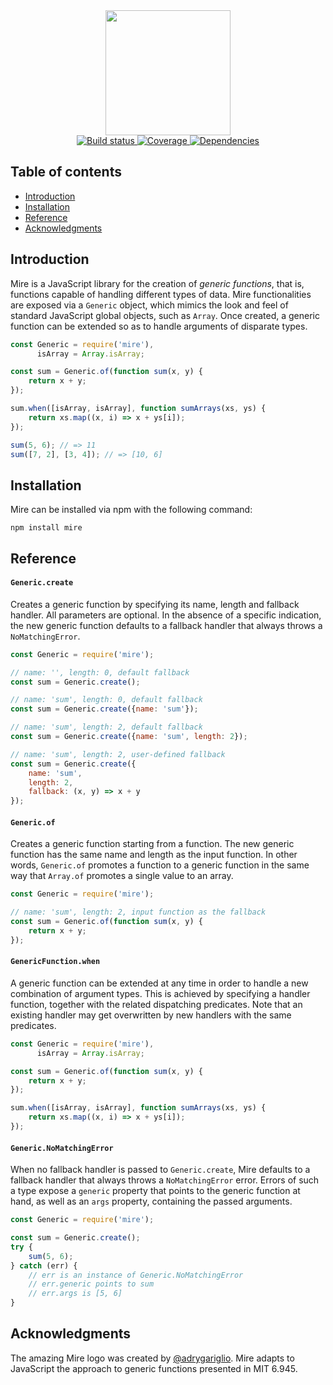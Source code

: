 <div align="center">
    <img src="https://www.dropbox.com/s/8ti7tq6b3o0mzgc/mire.png?raw=1" width="200"/>
</div>

<div align="center">
  <a href="https://github.com/iliocatallo/mire/actions/workflows/ci.yml">
    <img alt="Build status" src="https://github.com/iliocatallo/mire/actions/workflows/ci.yml/badge.svg"/>
  </a>
  <a href="https://coveralls.io/github/iliocatallo/mire">
    <img alt="Coverage" src="https://coveralls.io/repos/github/iliocatallo/mire/badge.svg?branch=master"/>
  </a>
  <a href="https://bundlephobia.com/package/mire">
    <img alt="Dependencies" src="https://badgen.net/bundlephobia/dependency-count/mire"/>
  </a>
</div>

## Table of contents

- [Introduction](#introduction)
- [Installation](#installation)
- [Reference](#reference)
- [Acknowledgments](#acknowledgments)

## Introduction

Mire is a JavaScript library for the creation of _generic functions_, that is, functions capable of handling different types of data. Mire functionalities are exposed via a `Generic` object, which mimics the look and feel of standard JavaScript global objects, such as `Array`. Once created, a generic function can be extended so as to handle arguments of disparate types.

```javascript
const Generic = require('mire'),
      isArray = Array.isArray;

const sum = Generic.of(function sum(x, y) {
    return x + y;
});

sum.when([isArray, isArray], function sumArrays(xs, ys) {
    return xs.map((x, i) => x + ys[i]);
});

sum(5, 6); // => 11
sum([7, 2], [3, 4]); // => [10, 6]
```

## Installation

Mire can be installed via npm with the following command:

```
npm install mire
```

## Reference

#### `Generic.create`

Creates a generic function by specifying its name, length and fallback handler. All parameters are optional. In the absence of a specific indication, the new generic function defaults to a fallback handler that always throws a `NoMatchingError`.

```javascript
const Generic = require('mire');

// name: '', length: 0, default fallback
const sum = Generic.create();

// name: 'sum', length: 0, default fallback
const sum = Generic.create({name: 'sum'});

// name: 'sum', length: 2, default fallback
const sum = Generic.create({name: 'sum', length: 2});

// name: 'sum', length: 2, user-defined fallback
const sum = Generic.create({
    name: 'sum',
    length: 2,
    fallback: (x, y) => x + y
});
```

#### `Generic.of`

Creates a generic function starting from a function. The new generic function has the same name and length as the input function. In other words, `Generic.of` promotes a function to a generic function in the same way that `Array.of` promotes a single value to an array.

```javascript
const Generic = require('mire');

// name: 'sum', length: 2, input function as the fallback
const sum = Generic.of(function sum(x, y) {
    return x + y;
});
```

#### `GenericFunction.when`

A generic function can be extended at any time in order to handle a new combination of argument types. This is achieved by specifying a handler function, together with the related dispatching predicates. Note that an existing handler may get overwritten by new handlers with the same predicates.

```javascript
const Generic = require('mire'),
      isArray = Array.isArray;

const sum = Generic.of(function sum(x, y) {
    return x + y;
});

sum.when([isArray, isArray], function sumArrays(xs, ys) {
    return xs.map((x, i) => x + ys[i]);
});
```

#### `Generic.NoMatchingError`

When no fallback handler is passed to `Generic.create`, Mire defaults to a fallback handler that always throws a `NoMatchingError` error. Errors of such a type expose a `generic` property that points to the generic function at hand, as well as an `args` property, containing the passed arguments.

```javascript
const Generic = require('mire');

const sum = Generic.create();
try {
    sum(5, 6);
} catch (err) {
    // err is an instance of Generic.NoMatchingError
    // err.generic points to sum
    // err.args is [5, 6]
}
```

## Acknowledgments

The amazing Mire logo was created by [@adrygariglio](https://github.com/adrygariglio). Mire adapts to JavaScript the approach to generic functions presented in MIT 6.945.
